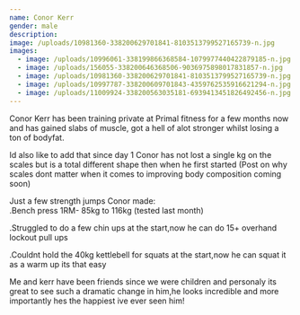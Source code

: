 ```yaml
---
name: Conor Kerr
gender: male
description:
image: /uploads/10981360-338200629701841-8103513799527165739-n.jpg
images:
  - image: /uploads/10996061-338199866368584-1079977440422879185-n.jpg
  - image: /uploads/156055-338200646368506-9036975898017831857-n.jpg
  - image: /uploads/10981360-338200629701841-8103513799527165739-n.jpg
  - image: /uploads/10997787-338200609701843-4359762535916621294-n.jpg
  - image: /uploads/11009924-338200563035181-6939413451826492456-n.jpg
---
```



Conor Kerr has been training private at Primal fitness for a few months now and has gained slabs of muscle, got a hell of alot stronger whilst losing a ton of bodyfat.

Id also like to add that since day 1 Conor has not lost a single kg on the scales but is a total different shape then when he first started (Post on why scales dont matter when it comes to improving body composition coming soon)

Just a few strength jumps Conor made:
<br>.Bench press 1RM- 85kg to 116kg (tested last month)

.Struggled to do a few chin ups at the start,now he can do 15+ overhand lockout pull ups

.Couldnt hold the 40kg kettlebell for squats at the start,now he can squat it as a warm up its that easy

Me and kerr have been friends since we were children and personaly its great to see such a dramatic change in him,he looks incredible and more importantly hes the happiest ive ever seen him!
